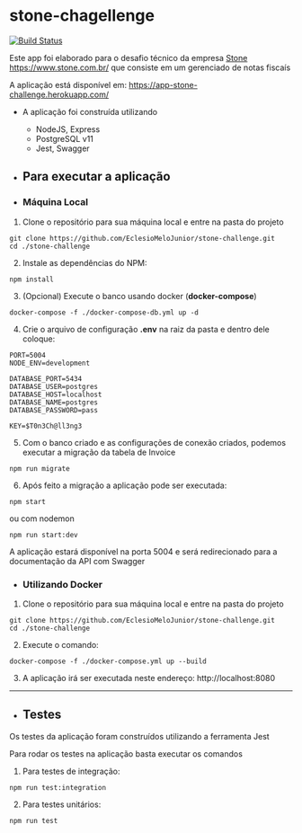 # stone-chagellenge

[![Build Status](https://travis-ci.org/EclesioMeloJunior/stone-challenge.svg?branch=master)](https://travis-ci.org/EclesioMeloJunior/stone-challenge)

Este app foi elaborado para o desafio técnico da empresa [Stone](https://www.stone.com.br/)
https://www.stone.com.br/ que consiste em um gerenciado de notas fiscaís

A aplicação está disponível em: https://app-stone-challenge.herokuapp.com/

- A aplicação foi construída utilizando

  - NodeJS, Express
  - PostgreSQL v11
  - Jest, Swagger

- ## Para executar a aplicação

- ### Máquina Local

1. Clone o repositório para sua máquina local e entre na pasta do projeto

```
git clone https://github.com/EclesioMeloJunior/stone-challenge.git
cd ./stone-challenge
```

2. Instale as dependências do NPM:

```
npm install
```

3. (Opcional) Execute o banco usando docker (**docker-compose**)

```
docker-compose -f ./docker-compose-db.yml up -d
```

4. Crie o arquivo de configuração **.env** na raiz da pasta e dentro dele coloque:

```
PORT=5004
NODE_ENV=development

DATABASE_PORT=5434
DATABASE_USER=postgres
DATABASE_HOST=localhost
DATABASE_NAME=postgres
DATABASE_PASSWORD=pass

KEY=$T0n3Ch@ll3ng3
```

5. Com o banco criado e as configurações de conexão criados, podemos executar a migração da tabela de Invoice

```
npm run migrate
```

6. Após feito a migração a aplicação pode ser executada:

```
npm start
```

ou com nodemon

```
npm run start:dev
```

A aplicação estará disponível na porta 5004 e será redirecionado para a documentação da API com Swagger

- ### Utilizando Docker

1. Clone o repositório para sua máquina local e entre na pasta do projeto

```
git clone https://github.com/EclesioMeloJunior/stone-challenge.git
cd ./stone-challenge
```

2. Execute o comando:

```
docker-compose -f ./docker-compose.yml up --build
```

3. A aplicação irá ser executada neste endereço: http://localhost:8080

---

- ## Testes

Os testes da aplicação foram construídos utilizando a ferramenta Jest

Para rodar os testes na aplicação basta executar os comandos

1. Para testes de integração:

```
npm run test:integration
```

2. Para testes unitários:

```
npm run test
```
